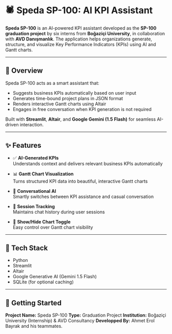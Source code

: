 # 🕷 Speda SP-100: AI KPI Assistant

**Speda SP-100** is an AI-powered KPI assistant developed as the **SP-100 graduation project** by six interns from **Boğaziçi University**, in collaboration with **AVD Danışmanlık**. The application helps organizations generate, structure, and visualize Key Performance Indicators (KPIs) using AI and Gantt charts.

---

## 💼 Overview

Speda SP-100 acts as a smart assistant that:
- Suggests business KPIs automatically based on user input
- Generates time-bound project plans in JSON format
- Renders interactive Gantt charts using Altair
- Engages in free conversation when KPI generation is not required

Built with **Streamlit**, **Altair**, and **Google Gemini (1.5 Flash)** for seamless AI-driven interaction.

---

## ✨ Features

- ✅ **AI-Generated KPIs**  
  Understands context and delivers relevant business KPIs automatically

- 📊 **Gantt Chart Visualization**  
  Turns structured KPI data into beautiful, interactive Gantt charts

- 💬 **Conversational AI**  
  Smartly switches between KPI assistance and casual conversation

- 📁 **Session Tracking**  
  Maintains chat history during user sessions

- 🔘 **Show/Hide Chart Toggle**  
  Easy control over Gantt chart visibility

---

## 🔧 Tech Stack

- Python
- Streamlit
- Altair
- Google Generative AI (Gemini 1.5 Flash)
- SQLite (for optional caching)

---

## 🚀 Getting Started

**Project Name:** Speda SP-100
**Type:** Graduation Project
**Institution:** Boğaziçi University (Internship) & AVD Consultancy
**Developped By:** Ahmet Erol Bayrak and his teammates.
